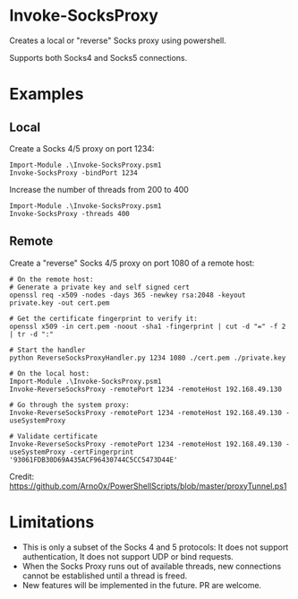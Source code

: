 # Invoke-SocksProxy
Creates a local or "reverse" Socks proxy using powershell.

Supports both Socks4 and Socks5 connections.

# Examples

## Local 

Create a Socks 4/5 proxy on port 1234:
```
Import-Module .\Invoke-SocksProxy.psm1
Invoke-SocksProxy -bindPort 1234
```

Increase the number of threads from 200 to 400
```
Import-Module .\Invoke-SocksProxy.psm1
Invoke-SocksProxy -threads 400
```
## Remote

Create a "reverse" Socks 4/5 proxy on port 1080 of a remote host:
```
# On the remote host: 
# Generate a private key and self signed cert
openssl req -x509 -nodes -days 365 -newkey rsa:2048 -keyout private.key -out cert.pem

# Get the certificate fingerprint to verify it:
openssl x509 -in cert.pem -noout -sha1 -fingerprint | cut -d "=" -f 2 | tr -d ":"

# Start the handler
python ReverseSocksProxyHandler.py 1234 1080 ./cert.pem ./private.key

# On the local host:
Import-Module .\Invoke-SocksProxy.psm1
Invoke-ReverseSocksProxy -remotePort 1234 -remoteHost 192.168.49.130 

# Go through the system proxy:
Invoke-ReverseSocksProxy -remotePort 1234 -remoteHost 192.168.49.130 -useSystemProxy

# Validate certificate
Invoke-ReverseSocksProxy -remotePort 1234 -remoteHost 192.168.49.130 -useSystemProxy -certFingerprint '93061FDB30D69A435ACF96430744C5CC5473D44E'
```

Credit: https://github.com/Arno0x/PowerShellScripts/blob/master/proxyTunnel.ps1


# Limitations
- This is only a subset of the Socks 4 and 5 protocols: It does not support authentication, It does not support UDP or bind requests.
- When the Socks Proxy runs out of available threads, new connections cannot be established until a thread is freed.
- New features will be implemented in the future. PR are welcome.


